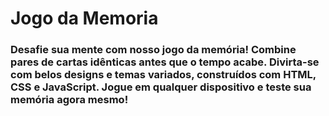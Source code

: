 <h1>Jogo da Memoria</h1> 

<h3>Desafie sua mente com nosso jogo da memória! Combine pares de cartas idênticas antes que o tempo acabe. Divirta-se com belos designs e temas variados, construídos com HTML, CSS e JavaScript. Jogue em qualquer dispositivo e teste sua memória agora mesmo!</h3>
